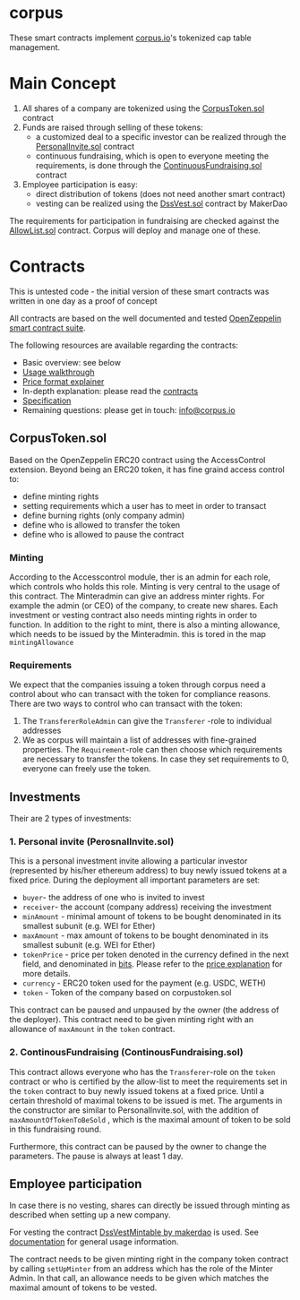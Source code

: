 # corpus

These smart contracts implement [corpus.io](https://corpus.io/)'s tokenized cap table management.

#  Main Concept
1. All shares of a company are tokenized using the [CorpusToken.sol](contracts/CorpusToken.sol) contract
2. Funds are raised through selling of these tokens:
    - a customized deal to a specific investor can be realized through the [PersonalInvite.sol](contracts/archive/PersonalInvite.sol) contract
    - continuous fundraising, which is open to everyone meeting the requirements, is done through the [ContinuousFundraising.sol](contracts/ContinuousFundraising.sol) contract
3. Employee participation is easy:
    - direct distribution of tokens (does not need another smart contract)
    - vesting can be realized using the [DssVest.sol](https://github.com/makerdao/dss-vest/blob/master/src/DssVest.sol) contract by MakerDao

The requirements for participation in fundraising are checked against the [AllowList.sol](contracts/AllowList.sol) contract. Corpus will deploy and manage one of these.
# Contracts

This is untested code - the initial version of these smart contracts was written in one day as a proof of concept

All contracts are based on the well documented and tested [OpenZeppelin smart contract suite](https://docs.openzeppelin.com/contracts/4.x/).

The following resources are available regarding the contracts:
- Basic overview: see below
- [Usage walkthrough](docs/using_the_contracts.md)
- [Price format explainer](docs/price.md)
- In-depth explanation: please read the [contracts](contracts/)
- [Specification](docs/specification.md)  
- Remaining questions: please get in touch: [info@corpus.io](mailto:info@corpus.io)

## CorpusToken.sol

Based on the OpenZeppelin ERC20 contract using the AccessControl extension.
Beyond being an ERC20 token, it has fine graind access control to:
* define minting rights
* setting requirements which a user has to meet in order to transact
* define burning rights (only company admin)
* define who is allowed to transfer the token
* define who is allowed to pause the contract

### Minting
According to the Accesscontrol module, ther is an admin for each role, which controls who holds this role. Minting is very central to the usage of this contract. The Minteradmin can give an address minter rights. For example the admin (or CEO) of the company, to create new shares.
Each investment or vesting contract also needs minting rights in order to function. 
In addition to the right to mint, there is also a minting allowance, which needs to be issued by the Minteradmin. this is tored in the map `mintingAllowance`

### Requirements
We expect that the companies issuing a token through corpus need a control about who can transact with the token for compliance reasons.
There are two ways to control who can transact with the token:
1. The `TransfererRoleAdmin` can give the `Transferer` -role to individual addresses
2. We as corpus will maintain a list of addresses with fine-grained properties. The `Requirement`-role can then choose which requirements are necessary to transfer the tokens. In case they set requirements to 0, everyone can freely use the token.

## Investments

Their are 2 types of investments:

### 1. Personal invite (PerosnalInvite.sol)

This is a personal investment invite allowing a particular investor (represented by his/her ethereum address) to buy newly issued tokens at a fixed price.
During the deployment all important parameters are set:
* `buyer`-  the address of one who is invited to invest
* `receiver`- the account (company address) receiving the investment
* `minAmount` - minimal amount of tokens to be bought denominated in its smallest subunit (e.g. WEI for Ether)
* `maxAmount` - max amount of tokens to be bought denominated in its smallest subunit (e.g. WEI for Ether)
* `tokenPrice` - price per token denoted in the currency defined in the next field, and denominated in [bits](https://docs.openzeppelin.com/contracts/2.x/crowdsales#crowdsale-rate). Please refer to the [price explanation](docs/price.md) for more details.
* `currency` - ERC20 token used for the payment (e.g. USDC, WETH)
* `token` - Token of the company based on corpustoken.sol

This contract can be paused and unpaused by the owner (the address of the deployer).
This contract need to be given minting right with an allowance of `maxAmount` in the `token` contract.

### 2. ContinousFundraising (ContinousFundraising.sol)

This contract allows everyone who has the `Transferer`-role on the `token` contract or who is certified by the allow-list to meet the requirements set in the `token` contract to buy newly issued tokens at a fixed price. Until a certain threshold of maximal tokens to be issued is met.
The arguments in the constructor are similar to PersonalInvite.sol, with the addition of `maxAmountOfTokenToBeSold` , which is the maximal amount of token to be sold in this fundraising round.

Furthermore, this contract can be paused by the owner to change the parameters. The pause is always at least 1 day. 

## Employee participation

In case there is no vesting, shares can directly be issued through minting as described when setting up a new company.

For vesting the contract [DssVestMintable by makerdao](https://github.com/makerdao/dss-vest/blob/master/src/DssVest.sol)  is used. See [documentation](https://github.com/makerdao/dss-vest) for general usage information.

The contract needs to be given minting right in the company token contract by calling ``setUpMinter`` from an address which has the role of the Minter Admin. In that call, an allowance needs to be given which matches the maximal amount of tokens to be vested.
